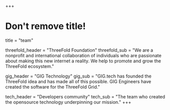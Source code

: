 +++
# Don't remove title!
title = "team"

threefold_header = "ThreeFold Foundation"
threefold_sub = "We are a nonprofit and international collaboration of individuals who are passionate about making this new internet a reality. We help to promote and grow the ThreeFold ecosystem."

gig_header = "GIG Technology"
gig_sub = "GIG.tech has founded the ThreeFold idea and has made all of this possible. GIG Engineers have created the software for the ThreeFold Grid."

tech_header = "Developers community"
tech_sub = "The team who created the opensource technology underpinning our mission."
+++
